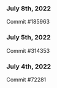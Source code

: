 ### July 8th, 2022

Commit #185963

### July 5th, 2022

Commit #314353


### July 4th, 2022

Commit #72281

